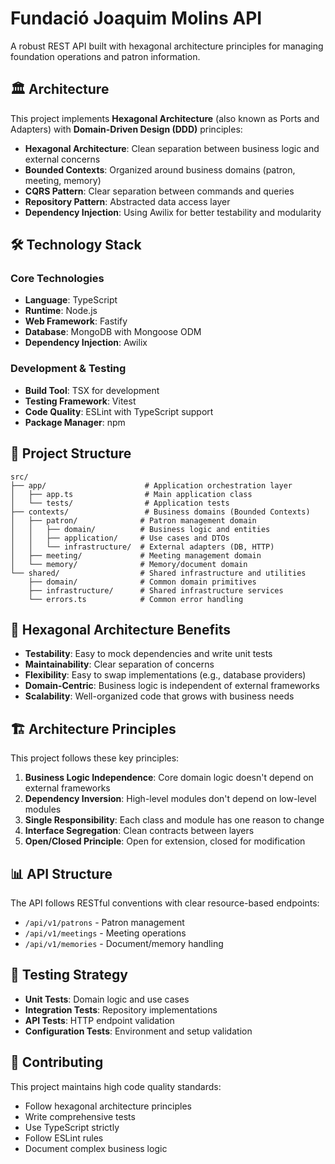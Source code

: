 # Fundació Joaquim Molins API

A robust REST API built with hexagonal architecture principles for managing foundation operations and patron information.

## 🏛️ Architecture

This project implements **Hexagonal Architecture** (also known as Ports and Adapters) with **Domain-Driven Design (DDD)** principles:

- **Hexagonal Architecture**: Clean separation between business logic and external concerns
- **Bounded Contexts**: Organized around business domains (patron, meeting, memory)
- **CQRS Pattern**: Clear separation between commands and queries
- **Repository Pattern**: Abstracted data access layer
- **Dependency Injection**: Using Awilix for better testability and modularity

## 🛠️ Technology Stack

### Core Technologies
- **Language**: TypeScript
- **Runtime**: Node.js
- **Web Framework**: Fastify
- **Database**: MongoDB with Mongoose ODM
- **Dependency Injection**: Awilix

### Development & Testing
- **Build Tool**: TSX for development
- **Testing Framework**: Vitest
- **Code Quality**: ESLint with TypeScript support
- **Package Manager**: npm

## 📁 Project Structure

```
src/
├── app/                      # Application orchestration layer
│   ├── app.ts                # Main application class
│   └── tests/                # Application tests
├── contexts/                 # Business domains (Bounded Contexts)
│   ├── patron/              # Patron management domain
│   │   ├── domain/          # Business logic and entities
│   │   ├── application/     # Use cases and DTOs
│   │   └── infrastructure/  # External adapters (DB, HTTP)
│   ├── meeting/             # Meeting management domain
│   └── memory/              # Memory/document domain
└── shared/                  # Shared infrastructure and utilities
    ├── domain/              # Common domain primitives
    ├── infrastructure/      # Shared infrastructure services
    └── errors.ts            # Common error handling
```

## 🎯 Hexagonal Architecture Benefits

- **Testability**: Easy to mock dependencies and write unit tests
- **Maintainability**: Clear separation of concerns
- **Flexibility**: Easy to swap implementations (e.g., database providers)
- **Domain-Centric**: Business logic is independent of external frameworks
- **Scalability**: Well-organized code that grows with business needs

## 🏗️ Architecture Principles

This project follows these key principles:

1. **Business Logic Independence**: Core domain logic doesn't depend on external frameworks
2. **Dependency Inversion**: High-level modules don't depend on low-level modules
3. **Single Responsibility**: Each class and module has one reason to change
4. **Interface Segregation**: Clean contracts between layers
5. **Open/Closed Principle**: Open for extension, closed for modification

## 📊 API Structure

The API follows RESTful conventions with clear resource-based endpoints:

- `/api/v1/patrons` - Patron management
- `/api/v1/meetings` - Meeting operations
- `/api/v1/memories` - Document/memory handling

## 🧪 Testing Strategy

- **Unit Tests**: Domain logic and use cases
- **Integration Tests**: Repository implementations
- **API Tests**: HTTP endpoint validation
- **Configuration Tests**: Environment and setup validation

## 📝 Contributing

This project maintains high code quality standards:
- Follow hexagonal architecture principles
- Write comprehensive tests
- Use TypeScript strictly
- Follow ESLint rules
- Document complex business logic
